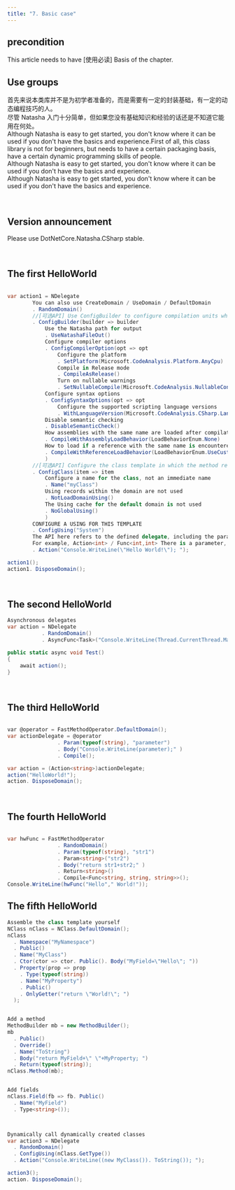 ```yaml
---
title: "7. Basic case"
---
```


## precondition

This article needs to have [使用必读] Basis of the chapter.

## Use groups

首先来说本类库并不是为初学者准备的，而是需要有一定的封装基础，有一定的动态编程技巧的人。  
尽管 Natasha 入门十分简单，但如果您没有基础知识和经验的话还是不知道它能用在何处。  
Although Natasha is easy to get started, you don't know where it can be used if you don't have the basics and experience.First of all, this class library is not for beginners, but needs to have a certain packaging basis, have a certain dynamic programming skills of people.  
Although Natasha is easy to get started, you don't know where it can be used if you don't have the basics and experience.  
Although Natasha is easy to get started, you don't know where it can be used if you don't have the basics and experience.

<br/>

## Version announcement

Please use DotNetCore.Natasha.CSharp stable.

<br/>

## The first HelloWorld

```cs

var action1 = NDelegate
        You can also use CreateDomain / UseDomain / DefaultDomain 
        . RandomDomain()
        //[可选API] Use ConfigBuilder to configure compilation units when necessary (the following is only to show the API, no practical meaning)
        . ConfigBuilder(builder => builder
            Use the Natasha path for output
            . UseNatashaFileOut()
            Configure compiler options
            . ConfigCompilerOption(opt => opt
                Configure the platform
                . SetPlatform(Microsoft.CodeAnalysis.Platform.AnyCpu)
                Compile in Release mode
                . CompileAsRelease()
                Turn on nullable warnings
                . SetNullableCompile(Microsoft.CodeAnalysis.NullableContextOptions.Warnings))
            Configure syntax options
            . ConfigSyntaxOptions(opt => opt
                Configure the supported scripting language versions
                . WithLanguageVersion(Microsoft.CodeAnalysis.CSharp.LanguageVersion.CSharp8))
            Disable semantic checking
            . DisableSemanticCheck()
            How assemblies with the same name are loaded after compilation compared to assemblies with the same name in the domain home domain
            . CompileWithAssemblyLoadBehavior(LoadBehaviorEnum.None)
            How to load if a reference with the same name is encountered in the main domain before compilation 
            . CompileWithReferenceLoadBehavior(LoadBehaviorEnum.UseCustom)
            )
        //[可选API] Configure the class template in which the method resides
        . ConfigClass(item => item
            Configure a name for the class, not an immediate name
            . Name("myClass")
            Using records within the domain are not used
            . NotLoadDomainUsing()
            The Using cache for the default domain is not used
            . NoGlobalUsing()
            )
        CONFIGURE A USING FOR THIS TEMPLATE
        . ConfigUsing("System")
        The API here refers to the defined delegate, including the parameters of the delegate
        For example, Action<int> / Func<int,int> There is a parameter, the name of the parameter is in Action<int> / Func<int,int> On F12 see definitions.
        . Action("Console.WriteLine(\"Hello World!\"); ");

action1();
action1. DisposeDomain();
```

<br/>

## The second HelloWorld

```cs
Asynchronous delegates
var action = NDelegate
           . RandomDomain()
           . AsyncFunc<Task>("Console.WriteLine(Thread.CurrentThread.ManagedThreadId);" )();

public static async void Test()
{
    await action();
}
```


<br/>

## The third HelloWorld

```cs

var @operator = FastMethodOperator.DefaultDomain();
var actionDelegate = @operator
                . Param(typeof(string), "parameter")
                . Body("Console.WriteLine(parameter);" )
                . Compile();

var action = (Action<string>)actionDelegate;
action("HelloWorld!");
action. DisposeDomain();
```

<br/>

## The fourth HelloWorld

```cs

var hwFunc = FastMethodOperator
                . RandomDomain()
                . Param(typeof(string), "str1")
                . Param<string>("str2")
                . Body("return str1+str2;" )
                . Return<string>()
                . Compile<Func<string, string, string>>();
Console.WriteLine(hwFunc("Hello"," World!"));

```

## The fifth HelloWorld

```cs
Assemble the class template yourself
NClass nClass = NClass.DefaultDomain();
nClass
  . Namespace("MyNamespace")
  . Public()
  . Name("MyClass")
  . Ctor(ctor => ctor. Public(). Body("MyField=\"Hello\"; "))
  . Property(prop => prop
    . Type(typeof(string))
    . Name("MyProperty")
    . Public()
    . OnlyGetter("return \"World!\"; ")
  );


Add a method
MethodBuilder mb = new MethodBuilder();
mb
  . Public()
  . Override()
  . Name("ToString")
  . Body("return MyField+\" \"+MyProperty; ")
  . Return(typeof(string));
nClass.Method(mb);


Add fields
nClass.Field(fb => fb. Public()
  . Name("MyField")
  . Type<string>());



Dynamically call dynamically created classes
var action3 = NDelegate
  . RandomDomain()
  . ConfigUsing(nClass.GetType())
  . Action("Console.WriteLine((new MyClass()). ToString()); ");

action3();
action. DisposeDomain();
```


